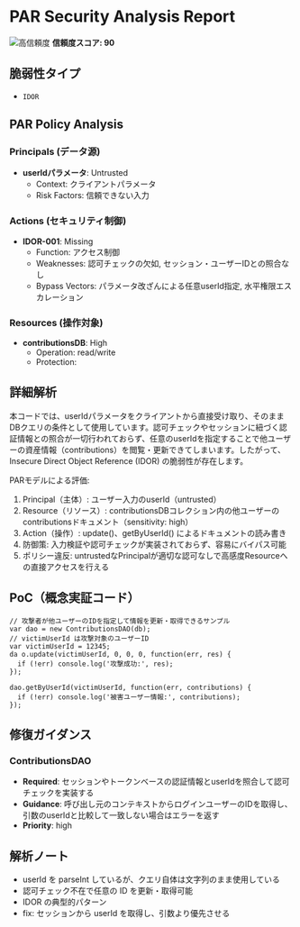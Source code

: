 # PAR Security Analysis Report

![高信頼度](https://img.shields.io/badge/信頼度-高-red) **信頼度スコア: 90**

## 脆弱性タイプ

- `IDOR`

## PAR Policy Analysis

### Principals (データ源)

- **userIdパラメータ**: Untrusted
  - Context: クライアントパラメータ
  - Risk Factors: 信頼できない入力

### Actions (セキュリティ制御)

- **IDOR-001**: Missing
  - Function: アクセス制御
  - Weaknesses: 認可チェックの欠如, セッション・ユーザーIDとの照合なし
  - Bypass Vectors: パラメータ改ざんによる任意userId指定, 水平権限エスカレーション

### Resources (操作対象)

- **contributionsDB**: High
  - Operation: read/write
  - Protection: 

## 詳細解析

本コードでは、userIdパラメータをクライアントから直接受け取り、そのままDBクエリの条件として使用しています。認可チェックやセッションに紐づく認証情報との照合が一切行われておらず、任意のuserIdを指定することで他ユーザーの資産情報（contributions）を閲覧・更新できてしまいます。したがって、Insecure Direct Object Reference (IDOR) の脆弱性が存在します。

PARモデルによる評価:
1. Principal（主体）: ユーザー入力のuserId（untrusted）
2. Resource（リソース）: contributionsDBコレクション内の他ユーザーのcontributionsドキュメント（sensitivity: high）
3. Action（操作）: update()、getByUserId() によるドキュメントの読み書き
4. 防御策: 入力検証や認可チェックが実装されておらず、容易にバイパス可能
5. ポリシー違反: untrustedなPrincipalが適切な認可なしで高感度Resourceへの直接アクセスを行える

## PoC（概念実証コード）

```text
// 攻撃者が他ユーザーのIDを指定して情報を更新・取得できるサンプル
var dao = new ContributionsDAO(db);
// victimUserId は攻撃対象のユーザーID
var victimUserId = 12345;
da o.update(victimUserId, 0, 0, 0, function(err, res) {
  if (!err) console.log('攻撃成功:', res);
});

dao.getByUserId(victimUserId, function(err, contributions) {
  if (!err) console.log('被害ユーザー情報:', contributions);
});
```

## 修復ガイダンス

### ContributionsDAO

- **Required**: セッションやトークンベースの認証情報とuserIdを照合して認可チェックを実装する
- **Guidance**: 呼び出し元のコンテキストからログインユーザーのIDを取得し、引数のuserIdと比較して一致しない場合はエラーを返す
- **Priority**: high

## 解析ノート

- userId を parseInt しているが、クエリ自体は文字列のまま使用している
- 認可チェック不在で任意の ID を更新・取得可能
- IDOR の典型的パターン
- fix: セッションから userId を取得し、引数より優先させる

